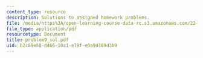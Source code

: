 ```yaml
---
content_type: resource
description: Solutions to assigned homework problems.
file: /media/https%3A/open-learning-course-data-rc.s3.amazonaws.com/22-314j-structural-mechanics-in-nuclear-power-technology-fall-2006/b2c89e58d46610a1e79fe0a9d189d3b9_problem9_sol.pdf
file_type: application/pdf
resourcetype: Document
title: problem9_sol.pdf
uid: b2c89e58-d466-10a1-e79f-e0a9d189d3b9
---
```

